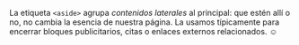 La etiqueta `<aside>` agrupa _contenidos laterales_ al principal: que estén allí o no, no cambia la esencia de nuestra página. La usamos típicamente para encerrar bloques publicitarios, citas o enlaces externos relacionados. :relaxed:

